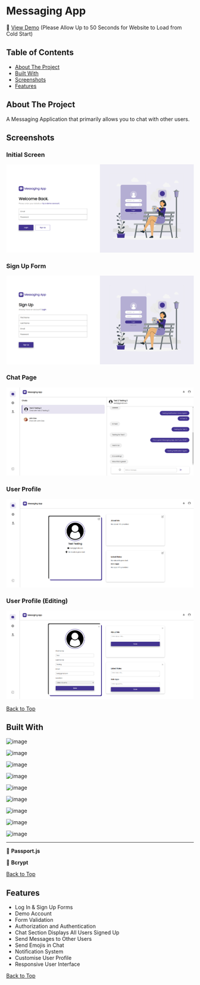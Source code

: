 # Messaging App

🔗 [View Demo](https://messaging-app-2mr0.onrender.com/) (Please Allow Up to 50 Seconds for Website to Load from Cold Start)

## Table of Contents
- [About The Project](#about-the-project)
- [Built With](#built-with)
- [Screenshots](#screenshots)
- [Features](#features)

## About The Project
A Messaging Application that primarily allows you to chat with other users.

## Screenshots

### Initial Screen
![](screenshots/initial-screen-messaging-app.png) 

### Sign Up Form
![](screenshots/sign-up-messaging-app.png)

### Chat Page
![](screenshots/chat-messaging-app.png)

### User Profile
![](screenshots/user-profile-messaging-app.png)

### User Profile (Editing)
![](screenshots/editing-user-profile-messaging-app.png)

[Back to Top](#messaging-app)

## Built With

![image](https://img.shields.io/badge/HTML5-E34F26?style=for-the-badge&logo=html5&logoColor=white)

![image](https://img.shields.io/badge/CSS3-1572B6?style=for-the-badge&logo=css3&logoColor=white)

![image](https://img.shields.io/badge/JavaScript-323330?style=for-the-badge&logo=javascript&logoColor=F7DF1E)

![image](https://img.shields.io/badge/Webpack-8DD6F9?style=for-the-badge&logo=Webpack&logoColor=white)

![image](https://img.shields.io/badge/React-20232A?style=for-the-badge&logo=react&logoColor=61DAFB)

![image](https://img.shields.io/badge/Node%20js-339933?style=for-the-badge&logo=nodedotjs&logoColor=white)

![image](https://img.shields.io/badge/Express%20js-000000?style=for-the-badge&logo=express&logoColor=white)

![image](https://img.shields.io/badge/MongoDB-4EA94B?style=for-the-badge&logo=mongodb&logoColor=white)

![image](https://img.shields.io/badge/JWT-000000?style=for-the-badge&logo=JSON%20web%20tokens&logoColor=white)

---

🔏 **Passport.js**

🔑 **Bcrypt**

[Back to Top](#messaging-app)

## Features

- Log In & Sign Up Forms
- Demo Account
- Form Validation
- Authorization and Authentication
- Chat Section Displays All Users Signed Up
- Send Messages to Other Users
- Send Emojis in Chat
- Notification System
- Customise User Profile
- Responsive User Interface

[Back to Top](#messaging-app)
